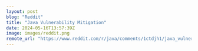 ```yaml
---
layout: post
blog: "Reddit"
title: "Java Vulnerability Mitigation"
date: 2024-05-16T13:57:39Z
image: images/reddit.png
remote_url: "https://www.reddit.com/r/java/comments/1ctdjh1/java_vulnerability_mitigation/"
---
```

